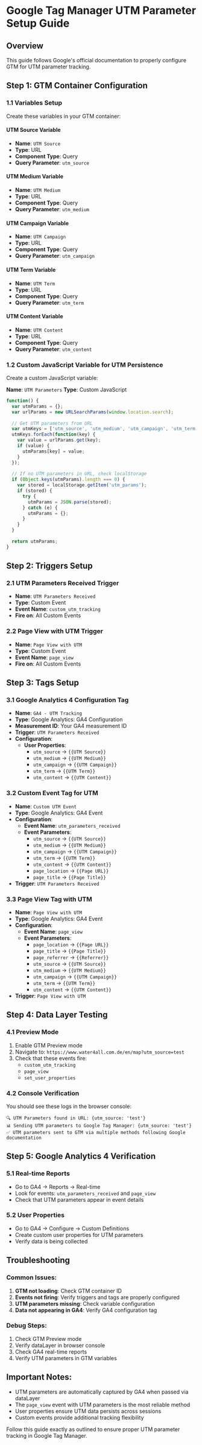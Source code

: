 # Google Tag Manager UTM Parameter Setup Guide

## Overview
This guide follows Google's official documentation to properly configure GTM for UTM parameter tracking.

## Step 1: GTM Container Configuration

### 1.1 Variables Setup
Create these variables in your GTM container:

#### UTM Source Variable
- **Name**: `UTM Source`
- **Type**: URL
- **Component Type**: Query
- **Query Parameter**: `utm_source`

#### UTM Medium Variable
- **Name**: `UTM Medium`
- **Type**: URL
- **Component Type**: Query
- **Query Parameter**: `utm_medium`

#### UTM Campaign Variable
- **Name**: `UTM Campaign`
- **Type**: URL
- **Component Type**: Query
- **Query Parameter**: `utm_campaign`

#### UTM Term Variable
- **Name**: `UTM Term`
- **Type**: URL
- **Component Type**: Query
- **Query Parameter**: `utm_term`

#### UTM Content Variable
- **Name**: `UTM Content`
- **Type**: URL
- **Component Type**: Query
- **Query Parameter**: `utm_content`

### 1.2 Custom JavaScript Variable for UTM Persistence
Create a custom JavaScript variable:

**Name**: `UTM Parameters`
**Type**: Custom JavaScript

```javascript
function() {
  var utmParams = {};
  var urlParams = new URLSearchParams(window.location.search);
  
  // Get UTM parameters from URL
  var utmKeys = ['utm_source', 'utm_medium', 'utm_campaign', 'utm_term', 'utm_content'];
  utmKeys.forEach(function(key) {
    var value = urlParams.get(key);
    if (value) {
      utmParams[key] = value;
    }
  });
  
  // If no UTM parameters in URL, check localStorage
  if (Object.keys(utmParams).length === 0) {
    var stored = localStorage.getItem('utm_params');
    if (stored) {
      try {
        utmParams = JSON.parse(stored);
      } catch (e) {
        utmParams = {};
      }
    }
  }
  
  return utmParams;
}
```

## Step 2: Triggers Setup

### 2.1 UTM Parameters Received Trigger
- **Name**: `UTM Parameters Received`
- **Type**: Custom Event
- **Event Name**: `custom_utm_tracking`
- **Fire on**: All Custom Events

### 2.2 Page View with UTM Trigger
- **Name**: `Page View with UTM`
- **Type**: Custom Event
- **Event Name**: `page_view`
- **Fire on**: All Custom Events

## Step 3: Tags Setup

### 3.1 Google Analytics 4 Configuration Tag
- **Name**: `GA4 - UTM Tracking`
- **Type**: Google Analytics: GA4 Configuration
- **Measurement ID**: Your GA4 measurement ID
- **Trigger**: `UTM Parameters Received`
- **Configuration**:
  - **User Properties**:
    - `utm_source` → `{{UTM Source}}`
    - `utm_medium` → `{{UTM Medium}}`
    - `utm_campaign` → `{{UTM Campaign}}`
    - `utm_term` → `{{UTM Term}}`
    - `utm_content` → `{{UTM Content}}`

### 3.2 Custom Event Tag for UTM
- **Name**: `Custom UTM Event`
- **Type**: Google Analytics: GA4 Event
- **Configuration**:
  - **Event Name**: `utm_parameters_received`
  - **Event Parameters**:
    - `utm_source` → `{{UTM Source}}`
    - `utm_medium` → `{{UTM Medium}}`
    - `utm_campaign` → `{{UTM Campaign}}`
    - `utm_term` → `{{UTM Term}}`
    - `utm_content` → `{{UTM Content}}`
    - `page_location` → `{{Page URL}}`
    - `page_title` → `{{Page Title}}`
- **Trigger**: `UTM Parameters Received`

### 3.3 Page View Tag with UTM
- **Name**: `Page View with UTM`
- **Type**: Google Analytics: GA4 Event
- **Configuration**:
  - **Event Name**: `page_view`
  - **Event Parameters**:
    - `page_location` → `{{Page URL}}`
    - `page_title` → `{{Page Title}}`
    - `page_referrer` → `{{Referrer}}`
    - `utm_source` → `{{UTM Source}}`
    - `utm_medium` → `{{UTM Medium}}`
    - `utm_campaign` → `{{UTM Campaign}}`
    - `utm_term` → `{{UTM Term}}`
    - `utm_content` → `{{UTM Content}}`
- **Trigger**: `Page View with UTM`

## Step 4: Data Layer Testing

### 4.1 Preview Mode
1. Enable GTM Preview mode
2. Navigate to: `https://www.water4all.com.de/en/map?utm_source=test`
3. Check that these events fire:
   - `custom_utm_tracking`
   - `page_view`
   - `set_user_properties`

### 4.2 Console Verification
You should see these logs in the browser console:
```
🔍 UTM Parameters found in URL: {utm_source: 'test'}
📊 Sending UTM parameters to Google Tag Manager: {utm_source: 'test'}
✅ UTM parameters sent to GTM via multiple methods following Google documentation
```

## Step 5: Google Analytics 4 Verification

### 5.1 Real-time Reports
- Go to GA4 → Reports → Real-time
- Look for events: `utm_parameters_received` and `page_view`
- Check that UTM parameters appear in event details

### 5.2 User Properties
- Go to GA4 → Configure → Custom Definitions
- Create custom user properties for UTM parameters
- Verify data is being collected

## Troubleshooting

### Common Issues:
1. **GTM not loading**: Check GTM container ID
2. **Events not firing**: Verify triggers and tags are properly configured
3. **UTM parameters missing**: Check variable configuration
4. **Data not appearing in GA4**: Verify GA4 configuration tag

### Debug Steps:
1. Check GTM Preview mode
2. Verify dataLayer in browser console
3. Check GA4 real-time reports
4. Verify UTM parameters in GTM variables

## Important Notes:
- UTM parameters are automatically captured by GA4 when passed via dataLayer
- The `page_view` event with UTM parameters is the most reliable method
- User properties ensure UTM data persists across sessions
- Custom events provide additional tracking flexibility

Follow this guide exactly as outlined to ensure proper UTM parameter tracking in Google Tag Manager.
